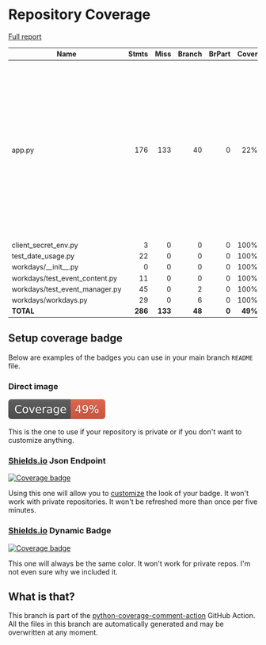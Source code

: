 # Repository Coverage

[Full report](https://htmlpreview.github.io/?https://github.com/acatoire/family-calendar/blob/python-coverage-comment-action-data/htmlcov/index.html)

| Name                             |    Stmts |     Miss |   Branch |   BrPart |   Cover |   Missing |
|--------------------------------- | -------: | -------: | -------: | -------: | ------: | --------: |
| app.py                           |      176 |      133 |       40 |        0 |     22% |27, 34-35, 73-127, 131-136, 139-159, 162-166, 171-190, 197-210, 217-233, 238-254, 276-277, 282-326 |
| client\_secret\_env.py           |        3 |        0 |        0 |        0 |    100% |           |
| test\_date\_usage.py             |       22 |        0 |        0 |        0 |    100% |           |
| workdays/\_\_init\_\_.py         |        0 |        0 |        0 |        0 |    100% |           |
| workdays/test\_event\_content.py |       11 |        0 |        0 |        0 |    100% |           |
| workdays/test\_event\_manager.py |       45 |        0 |        2 |        0 |    100% |           |
| workdays/workdays.py             |       29 |        0 |        6 |        0 |    100% |           |
|                        **TOTAL** |  **286** |  **133** |   **48** |    **0** | **49%** |           |


## Setup coverage badge

Below are examples of the badges you can use in your main branch `README` file.

### Direct image

[![Coverage badge](https://raw.githubusercontent.com/acatoire/family-calendar/python-coverage-comment-action-data/badge.svg)](https://htmlpreview.github.io/?https://github.com/acatoire/family-calendar/blob/python-coverage-comment-action-data/htmlcov/index.html)

This is the one to use if your repository is private or if you don't want to customize anything.

### [Shields.io](https://shields.io) Json Endpoint

[![Coverage badge](https://img.shields.io/endpoint?url=https://raw.githubusercontent.com/acatoire/family-calendar/python-coverage-comment-action-data/endpoint.json)](https://htmlpreview.github.io/?https://github.com/acatoire/family-calendar/blob/python-coverage-comment-action-data/htmlcov/index.html)

Using this one will allow you to [customize](https://shields.io/endpoint) the look of your badge.
It won't work with private repositories. It won't be refreshed more than once per five minutes.

### [Shields.io](https://shields.io) Dynamic Badge

[![Coverage badge](https://img.shields.io/badge/dynamic/json?color=brightgreen&label=coverage&query=%24.message&url=https%3A%2F%2Fraw.githubusercontent.com%2Facatoire%2Ffamily-calendar%2Fpython-coverage-comment-action-data%2Fendpoint.json)](https://htmlpreview.github.io/?https://github.com/acatoire/family-calendar/blob/python-coverage-comment-action-data/htmlcov/index.html)

This one will always be the same color. It won't work for private repos. I'm not even sure why we included it.

## What is that?

This branch is part of the
[python-coverage-comment-action](https://github.com/marketplace/actions/python-coverage-comment)
GitHub Action. All the files in this branch are automatically generated and may be
overwritten at any moment.